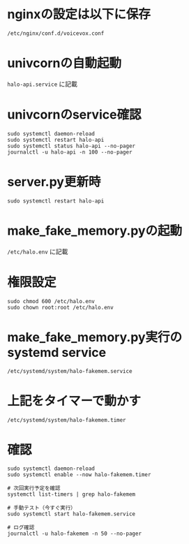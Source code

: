 
# nginxの設定は以下に保存
```
/etc/nginx/conf.d/voicevox.conf
```

# univcornの自動起動
`halo-api.service` に記載


# univcornのservice確認
```
sudo systemctl daemon-reload
sudo systemctl restart halo-api
sudo systemctl status halo-api --no-pager
journalctl -u halo-api -n 100 --no-pager
```

# server.py更新時
```
sudo systemctl restart halo-api
```

# make_fake_memory.pyの起動
`/etc/halo.env` に記載

# 権限設定
```
sudo chmod 600 /etc/halo.env
sudo chown root:root /etc/halo.env
```

# make_fake_memory.py実行のsystemd service
`/etc/systemd/system/halo-fakemem.service`

# 上記をタイマーで動かす
`/etc/systemd/system/halo-fakemem.timer`

# 確認
```
sudo systemctl daemon-reload
sudo systemctl enable --now halo-fakemem.timer

# 次回実行予定を確認
systemctl list-timers | grep halo-fakemem

# 手動テスト（今すぐ実行）
sudo systemctl start halo-fakemem.service

# ログ確認
journalctl -u halo-fakemem -n 50 --no-pager
```